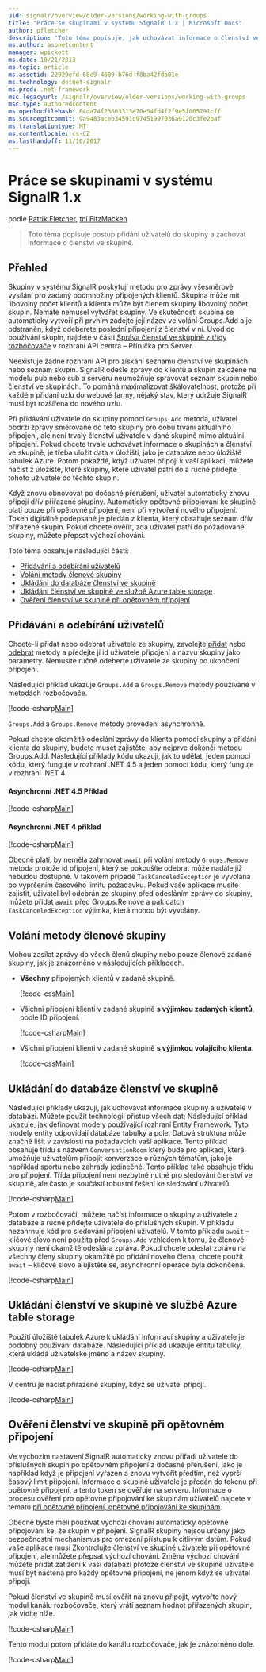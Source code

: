 ```yaml
---
uid: signalr/overview/older-versions/working-with-groups
title: "Práce se skupinami v systému SignalR 1.x | Microsoft Docs"
author: pfletcher
description: "Toto téma popisuje, jak uchovávat informace o členství ve skupině s rozhraním API rozbočovače."
ms.author: aspnetcontent
manager: wpickett
ms.date: 10/21/2013
ms.topic: article
ms.assetid: 22929efd-68c9-4609-b76d-f8ba42fda01e
ms.technology: dotnet-signalr
ms.prod: .net-framework
msc.legacyurl: /signalr/overview/older-versions/working-with-groups
msc.type: authoredcontent
ms.openlocfilehash: 04da74f23663313e70e54fd4f2f9e5f005791cff
ms.sourcegitcommit: 9a9483aceb34591c97451997036a9120c3fe2baf
ms.translationtype: MT
ms.contentlocale: cs-CZ
ms.lasthandoff: 11/10/2017
---
```

<a name="working-with-groups-in-signalr-1x"></a>Práce se skupinami v systému SignalR 1.x
====================
podle [Patrik Fletcher](https://github.com/pfletcher), [tní FitzMacken](https://github.com/tfitzmac)

> Toto téma popisuje postup přidání uživatelů do skupiny a zachovat informace o členství ve skupině.


## <a name="overview"></a>Přehled

Skupiny v systému SignalR poskytují metodu pro zprávy všesměrové vysílání pro zadaný podmnožiny připojených klientů. Skupina může mít libovolný počet klientů a klienta může být členem skupiny libovolný počet skupin. Nemáte nemusel vytvářet skupiny. Ve skutečnosti skupina se automaticky vytvoří při prvním zadejte její název ve volání Groups.Add a je odstraněn, když odeberete poslední připojení z členství v ní. Úvod do používání skupin, najdete v části [Správa členství ve skupině z třídy rozbočovače](index.md) v rozhraní API centra – Příručka pro Server.

Neexistuje žádné rozhraní API pro získání seznamu členství ve skupinách nebo seznam skupin. SignalR odešle zprávy do klientů a skupin založené na modelu pub nebo sub a serveru neumožňuje spravovat seznam skupin nebo členství ve skupinách. To pomáhá maximalizovat škálovatelnost, protože při každém přidání uzlu do webové farmy, nějaký stav, který udržuje SignalR musí být rozšířena do nového uzlu.

Při přidávání uživatele do skupiny pomocí `Groups.Add` metoda, uživatel obdrží zprávy směrované do této skupiny pro dobu trvání aktuálního připojení, ale není trvalý členství uživatele v dané skupině mimo aktuální připojení. Pokud chcete trvale uchovávat informace o skupinách a členství ve skupině, je třeba uložit data v úložišti, jako je databáze nebo úložiště tabulek Azure. Potom pokaždé, když uživatel připojí k vaší aplikaci, můžete načíst z úložiště, které skupiny, které uživatel patří do a ručně přidejte tohoto uživatele do těchto skupin.

Když znovu obnovovat po dočasné přerušení, uživatel automaticky znovu připojí dřív přiřazené skupiny. Automaticky opětovné připojování ke skupině platí pouze při opětovné připojení, není při vytvoření nového připojení. Token digitálně podepsané je předán z klienta, který obsahuje seznam dřív přiřazené skupin. Pokud chcete ověřit, zda uživatel patří do požadované skupiny, můžete přepsat výchozí chování.

Toto téma obsahuje následující části:

- [Přidávání a odebírání uživatelů](#add)
- [Volání metody členové skupiny](#call)
- [Ukládání do databáze členství ve skupině](#storedatabase)
- [Ukládání členství ve skupině ve službě Azure table storage](#storeazuretable)
- [Ověření členství ve skupině při opětovném připojení](#verify)

<a id="add"></a>

## <a name="adding-and-removing-users"></a>Přidávání a odebírání uživatelů

Chcete-li přidat nebo odebrat uživatele ze skupiny, zavolejte [přidat](https://msdn.microsoft.com/en-us/library/microsoft.aspnet.signalr.igroupmanager.add(v=vs.111).aspx) nebo [odebrat](https://msdn.microsoft.com/en-us/library/microsoft.aspnet.signalr.igroupmanager.remove(v=vs.111).aspx) metody a předejte jí id uživatele připojení a názvu skupiny jako parametry. Nemusíte ručně odeberte uživatele ze skupiny po ukončení připojení.

Následující příklad ukazuje `Groups.Add` a `Groups.Remove` metody používané v metodách rozbočovače.

[!code-csharp[Main](working-with-groups/samples/sample1.cs?highlight=5,10)]

`Groups.Add` a `Groups.Remove` metody provedení asynchronně.

Pokud chcete okamžitě odeslání zprávy do klienta pomocí skupiny a přidání klienta do skupiny, budete muset zajistěte, aby nejprve dokončí metodu Groups.Add. Následující příklady kódu ukazují, jak to udělat, jeden pomocí kódu, který funguje v rozhraní .NET 4.5 a jeden pomocí kódu, který funguje v rozhraní .NET 4.

#### <a name="asynchronous-net-45-example"></a>Asynchronní .NET 4.5 Příklad

[!code-csharp[Main](working-with-groups/samples/sample2.cs?highlight=1,3)]

#### <a name="asynchronous-net-4-example"></a>Asynchronní .NET 4 příklad

[!code-csharp[Main](working-with-groups/samples/sample3.cs?highlight=3-4)]

Obecně platí, by neměla zahrnovat `await` při volání metody `Groups.Remove` metoda protože id připojení, který se pokoušíte odebrat může nadále již nebudou dostupné. V takovém případě `TaskCanceledException` je vyvolána po vypršením časového limitu požadavku. Pokud vaše aplikace musíte zajistit, uživatel byl odebrán ze skupiny před odesláním zprávy do skupiny, můžete přidat `await` před Groups.Remove a pak catch `TaskCanceledException` výjimka, která mohou být vyvolány.

<a id="call"></a>

## <a name="calling-members-of-a-group"></a>Volání metody členové skupiny

Mohou zasílat zprávy do všech členů skupiny nebo pouze členové zadané skupiny, jak je znázorněno v následujících příkladech.

- **Všechny** připojených klientů v zadané skupině. 

    [!code-css[Main](working-with-groups/samples/sample4.css)]
- Všichni připojení klienti v zadané skupině **s výjimkou zadaných klientů**, podle ID připojení. 

    [!code-csharp[Main](working-with-groups/samples/sample5.cs)]
- Všichni připojení klienti v zadané skupině **s výjimkou volajícího klienta**. 

    [!code-css[Main](working-with-groups/samples/sample6.css)]

<a id="storedatabase"></a>

## <a name="storing-group-membership-in-a-database"></a>Ukládání do databáze členství ve skupině

Následující příklady ukazují, jak uchovávat informace skupiny a uživatele v databázi. Můžete použít technologii přístup všech dat; Následující příklad ukazuje, jak definovat modely používající rozhraní Entity Framework. Tyto modely entity odpovídají databáze tabulky a pole. Datová struktura může značně lišit v závislosti na požadavcích vaší aplikace. Tento příklad obsahuje třídu s názvem `ConversationRoom` který bude pro aplikaci, která umožňuje uživatelům připojit konverzace o různých tématům, jako je například sportu nebo zahrady jedinečné. Tento příklad také obsahuje třídu pro připojení. Třída připojení není nezbytně nutné pro sledování členství ve skupině, ale často je součástí robustní řešení ke sledování uživatelů.

[!code-csharp[Main](working-with-groups/samples/sample7.cs)]

Potom v rozbočovači, můžete načíst informace o skupiny a uživatele z databáze a ručně přidejte uživatele do příslušných skupin. V příkladu nezahrnuje kód pro sledování připojení uživatelů. V tomto příkladu `await` – klíčové slovo není použita před `Groups.Add` vzhledem k tomu, že členové skupiny není okamžitě odeslána zpráva. Pokud chcete odeslat zprávu na všechny členy skupiny okamžitě po přidání nového člena, chcete použít `await` – klíčové slovo a ujistěte se, asynchronní operace byla dokončena.

[!code-csharp[Main](working-with-groups/samples/sample8.cs)]

<a id="storeazuretable"></a>

## <a name="storing-group-membership-in-azure-table-storage"></a>Ukládání členství ve skupině ve službě Azure table storage

Použití úložiště tabulek Azure k ukládání informací skupiny a uživatele je podobný používání databáze. Následující příklad ukazuje entitu tabulky, která ukládá uživatelské jméno a název skupiny.

[!code-csharp[Main](working-with-groups/samples/sample9.cs)]

V centru je načíst přiřazené skupiny, když se uživatel připojí.

[!code-csharp[Main](working-with-groups/samples/sample10.cs)]

<a id="verify"></a>

## <a name="verifying-group-membership-when-reconnecting"></a>Ověření členství ve skupině při opětovném připojení

Ve výchozím nastavení SignalR automaticky znovu přiřadí uživatele do příslušných skupin po opětovném připojení z dočasné přerušení, jako je například když je připojení vyřazen a znovu vytvořit předtím, než vyprší časový limit připojení. Informace o skupině uživatele je předán do tokenu při opětovné připojení, a tento token se ověřuje na serveru. Informace o procesu ověření pro opětovné připojování ke skupinám uživatelů najdete v tématu [při opětovné připojení, opětovné připojování ke skupinám](index.md).

Obecně byste měli používat výchozí chování automaticky opětovné připojování ke, že skupin v připojení. SignalR skupiny nejsou určeny jako bezpečnostní mechanismus pro omezení přístupu k citlivým datům. Pokud vaše aplikace musí Zkontrolujte členství ve skupině uživatele při opětovné připojení, ale můžete přepsat výchozí chování. Změna výchozí chování můžete přidat zatížení k vaší databázi protože členství ve skupině uživatele musí být načtena pro každý opětovné připojení, ne jenom když se uživatel připojí.

Pokud členství ve skupině musí ověřit na znovu připojit, vytvořte nový modul kanálu rozbočovače, který vrátí seznam hodnot přiřazených skupin, jak vidíte níže.

[!code-csharp[Main](working-with-groups/samples/sample11.cs)]

Tento modul potom přidáte do kanálu rozbočovače, jak je znázorněno dole.

[!code-csharp[Main](working-with-groups/samples/sample12.cs?highlight=10)]
